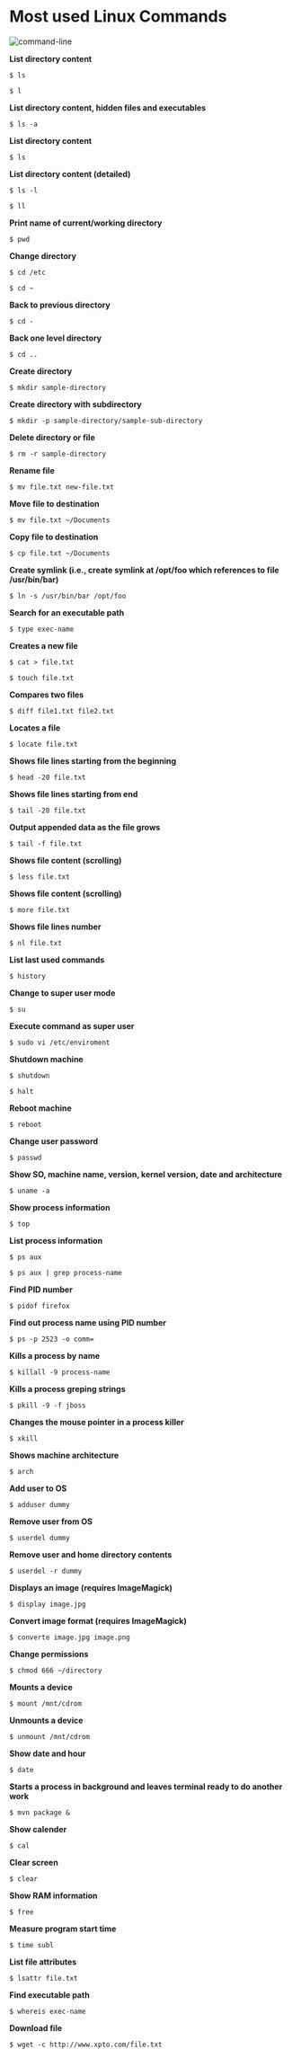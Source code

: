 # Most used Linux Commands

![command-line](https://cloud.githubusercontent.com/assets/1865566/19805495/45b4a7e8-9ceb-11e6-88f9-6ca1148418fd.jpg)

**List directory content**

`$ ls`

`$ l`

**List directory content, hidden files and executables**

`$ ls -a`

**List directory content**

`$ ls`

**List directory content (detailed)**

`$ ls -l`

`$ ll`

**Print name of current/working directory**

`$ pwd`

**Change directory**

`$ cd /etc`

`$ cd ~`

**Back to previous directory**

`$ cd -`

**Back one level directory**

`$ cd ..`

**Create directory**

`$ mkdir sample-directory`

**Create directory with subdirectory**

`$ mkdir -p sample-directory/sample-sub-directory`

**Delete directory or file**

`$ rm -r sample-directory`

**Rename file**

`$ mv file.txt new-file.txt`

**Move file to destination**

`$ mv file.txt ~/Documents`

**Copy file to destination**

`$ cp file.txt ~/Documents`

**Create symlink  (i.e., create symlink at /opt/foo which references to file /usr/bin/bar)**

`$ ln -s /usr/bin/bar /opt/foo `

**Search for an executable path**

`$ type exec-name`

**Creates a new file**

`$ cat > file.txt`

`$ touch file.txt`

**Compares two files**

`$ diff file1.txt file2.txt`

**Locates a file**

`$ locate file.txt`

**Shows file lines starting from the beginning**

`$ head -20 file.txt`

**Shows file lines starting from end**

`$ tail -20 file.txt`

**Output appended data as the file grows**

`$ tail -f file.txt`

**Shows file content (scrolling)**

`$ less file.txt`

**Shows file content (scrolling)**

`$ more file.txt`

**Shows file lines number**

`$ nl file.txt`

**List last used commands**

`$ history`

**Change to super user mode**

`$ su`

**Execute command as super user**

`$ sudo vi /etc/enviroment`

**Shutdown machine**

`$ shutdown`

`$ halt`

**Reboot machine**

`$ reboot`

**Change user password**

`$ passwd`

**Show SO, machine name, version, kernel version, date and architecture**

`$ uname -a`

**Show process information**

`$ top`

**List process information**

`$ ps aux`

`$ ps aux | grep process-name`

**Find PID number**

`$ pidof firefox`

**Find out process name using PID number**

`$ ps -p 2523 -o comm=`

**Kills a process by name**

`$ killall -9 process-name`

**Kills a process greping strings**

`$ pkill -9 -f jboss`

**Changes the mouse pointer in a process killer**

`$ xkill`

**Shows machine architecture**

`$ arch`

**Add user to OS**

`$ adduser dummy`

**Remove user from OS**

`$ userdel dummy`

**Remove user and home directory contents**

`$ userdel -r dummy`

**Displays an image (requires ImageMagick)**

`$ display image.jpg`

**Convert image format (requires ImageMagick)**

`$ converte image.jpg image.png`

**Change permissions**

`$ chmod 666 ~/directory`

**Mounts a device**

`$ mount /mnt/cdrom`

**Unmounts a device**

`$ unmount /mnt/cdrom`

**Show date and hour**

`$ date`

**Starts a process in background and leaves terminal ready to do another work**

`$ mvn package &`

**Show calender**

`$ cal`

**Clear screen**

`$ clear`

**Show RAM information**

`$ free`


**Measure program start time**

`$ time subl`


**List file attributes**

`$ lsattr file.txt`


**Find executable path**

`$ whereis exec-name`


**Download file**

`$ wget -c http://www.xpto.com/file.txt`
